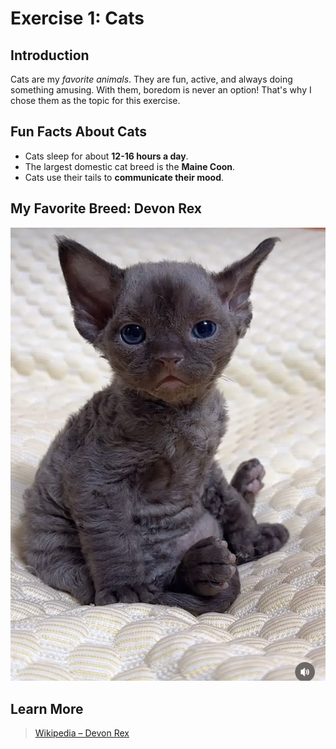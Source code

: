 # Exercise 1: Cats 

## Introduction

Cats are my *favorite animals*. They are fun, active, and always doing something amusing. With them, boredom is never an option! That's why I chose them as the topic for this exercise.

## Fun Facts About Cats

- Cats sleep for about **12-16 hours a day**.
- The largest domestic cat breed is the **Maine Coon**.
- Cats use their tails to **communicate their mood**.

## My Favorite Breed: Devon Rex

![Devon Rex](resources/images/ex1_1.jpg)

## Learn More

> [Wikipedia – Devon Rex](https://de.wikipedia.org/wiki/Devon_Rex)
